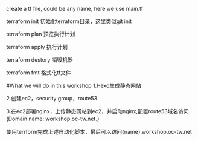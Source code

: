 create a tf file, could be any name, here we use main.tf


terraform init 初始化terraform目录，这里类似git init

terraform plan 预览执行计划

terraform apply 执行计划

terraform destory 销毁机器

terraform fmt 格式化tf文件

#What we will do in this workshop
1.Hexo生成静态网站

2.创建ec2，security group，route53

3.在ec2部署nginx，上传静态网站到ec2，并启动nginx,配置route53域名访问
 (Domain name: workshop.oc-tw.net.）
 
 使用terrform完成上述自动化脚本，最后可以访问{name}.workshop.oc-tw.net